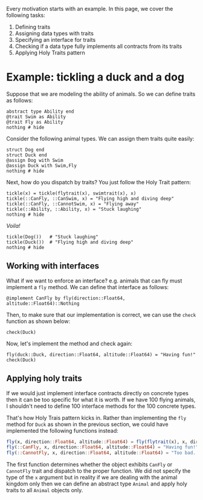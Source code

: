 Every motivation starts with an example.  In this page, we cover the following tasks:

1. Defining traits
2. Assigning data types with traits
3. Specifying an interface for traits
4. Checking if a data type fully implements all contracts from its traits
5. Applying Holy Traits pattern

# Example: tickling a duck and a dog

Suppose that we are modeling the ability of animals.  So we can define traits as follows:

```@example ex
abstract type Ability end
@trait Swim as Ability
@trait Fly as Ability
nothing # hide
```

Consider the following animal types. We can assign them traits quite easily:

```@example ex
struct Dog end
struct Duck end
@assign Dog with Swim
@assign Duck with Swim,Fly
nothing # hide
```

Next, how do you dispatch by traits?  You just follow the Holy Trait pattern:

```@example ex
tickle(x) = tickle(flytrait(x), swimtrait(x), x)
tickle(::CanFly, ::CanSwim, x) = "Flying high and diving deep"
tickle(::CanFly, ::CannotSwim, x) = "Flying away"
tickle(::Ability, ::Ability, x) = "Stuck laughing"
nothing # hide
```

*Voila!*

```@example ex
tickle(Dog())   # "Stuck laughing"
tickle(Duck())  # "Flying high and diving deep"
nothing # hide
```

## Working with interfaces

What if we want to enforce an interface? e.g. animals that can fly must
implement a `fly` method.  We can define that interface as follows:

```@example ex
@implement CanFly by fly(direction::Float64, altitude::Float64)::Nothing
```

Then, to make sure that our implementation is correct, we can use the `check`
function as shown below:

```@repl ex
check(Duck)
```

Now, let's implement the method and check again:

```@repl
fly(duck::Duck, direction::Float64, altitude::Float64) = "Having fun!"
check(Duck)
```

## Applying holy traits

If we would just implement interface contracts directly on concrete types then it can
be too specific for what it is worth.  If we have 100 flying animals, I shouldn't need to define
100 interface methods for the 100 concrete types.

That's how Holy Trais pattern kicks in.  Rather than implementing the `fly` method
for `Duck` as shown in the previous section, we could have implemented the following
functions instead:

```julia
fly(x, direction::Float64, altitude::Float64) = fly(flytrait(x), x, direction, altitude)
fly(::CanFly, x, direction::Float64, altitude::Float64) = "Having fun!"
fly(::CannotFly, x, direction::Float64, altitude::Float64) = "Too bad..."
```

The first function determines whether the object exhibits `CanFly` or `CannotFly` trait
and dispatch to the proper function. We did not specify the type of the `x` argument
but in reality if we are dealing with the animal kingdom only then we can define an
abstract type `Animal` and apply holy traits to all `Animal` objects only.
